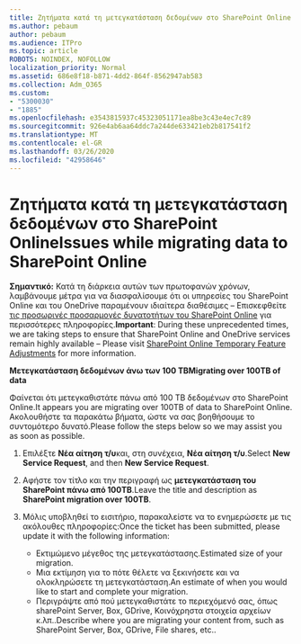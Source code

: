 ```yaml
---
title: Ζητήματα κατά τη μετεγκατάσταση δεδομένων στο SharePoint Online
ms.author: pebaum
author: pebaum
ms.audience: ITPro
ms.topic: article
ROBOTS: NOINDEX, NOFOLLOW
localization_priority: Normal
ms.assetid: 686e8f18-b871-4dd2-864f-8562947ab583
ms.collection: Adm_O365
ms.custom:
- "5300030"
- "1885"
ms.openlocfilehash: e3543815937c45323051171ea8be3c43e4ec7c89
ms.sourcegitcommit: 926e4ab6aa64ddc7a244de633421eb2b817541f2
ms.translationtype: MT
ms.contentlocale: el-GR
ms.lasthandoff: 03/26/2020
ms.locfileid: "42958646"
---
```

# <a name="issues-while-migrating-data-to-sharepoint-online"></a><span data-ttu-id="f9993-102">Ζητήματα κατά τη μετεγκατάσταση δεδομένων στο SharePoint Online</span><span class="sxs-lookup"><span data-stu-id="f9993-102">Issues while migrating data to SharePoint Online</span></span>

<span data-ttu-id="f9993-103">**Σημαντικό:** Κατά τη διάρκεια αυτών των πρωτοφανών χρόνων, λαμβάνουμε μέτρα για να διασφαλίσουμε ότι οι υπηρεσίες του SharePoint Online και του OneDrive παραμένουν ιδιαίτερα διαθέσιμες – Επισκεφθείτε [τις προσωρινές προσαρμογές δυνατοτήτων του SharePoint Online](https://aka.ms/ODSPAdjustments) για περισσότερες πληροφορίες.</span><span class="sxs-lookup"><span data-stu-id="f9993-103">**Important**: During these unprecedented times, we are taking steps to ensure that SharePoint Online and OneDrive services remain highly available – Please visit [SharePoint Online Temporary Feature Adjustments](https://aka.ms/ODSPAdjustments) for more information.</span></span>

<span data-ttu-id="f9993-104">**Μετεγκατάσταση δεδομένων άνω των 100 TB**</span><span class="sxs-lookup"><span data-stu-id="f9993-104">**Migrating over 100TB of data**</span></span>

<span data-ttu-id="f9993-105">Φαίνεται ότι μετεγκαθιστάτε πάνω από 100 TB δεδομένων στο SharePoint Online.</span><span class="sxs-lookup"><span data-stu-id="f9993-105">It appears you are migrating over 100TB of data to SharePoint Online.</span></span> <span data-ttu-id="f9993-106">Ακολουθήστε τα παρακάτω βήματα, ώστε να σας βοηθήσουμε το συντομότερο δυνατό.</span><span class="sxs-lookup"><span data-stu-id="f9993-106">Please follow the steps below so we may assist you as soon as possible.</span></span> 

1. <span data-ttu-id="f9993-107">Επιλέξτε **Νέα αίτηση τ/υ**και, στη συνέχεια, **Νέα αίτηση τ/υ**.</span><span class="sxs-lookup"><span data-stu-id="f9993-107">Select **New Service Request**, and then **New Service Request**.</span></span> 
2. <span data-ttu-id="f9993-108">Αφήστε τον τίτλο και την περιγραφή ως **μετεγκατάσταση του SharePoint πάνω από 100TB**.</span><span class="sxs-lookup"><span data-stu-id="f9993-108">Leave the title and description as **SharePoint migration over 100TB**.</span></span>
3. <span data-ttu-id="f9993-109">Μόλις υποβληθεί το εισιτήριο, παρακαλείστε να το ενημερώσετε με τις ακόλουθες πληροφορίες:</span><span class="sxs-lookup"><span data-stu-id="f9993-109">Once the ticket has been submitted, please update it with the following information:</span></span> 

    - <span data-ttu-id="f9993-110">Εκτιμώμενο μέγεθος της μετεγκατάστασης.</span><span class="sxs-lookup"><span data-stu-id="f9993-110">Estimated size of your migration.</span></span>
    - <span data-ttu-id="f9993-111">Μια εκτίμηση για το πότε θέλετε να ξεκινήσετε και να ολοκληρώσετε τη μετεγκατάσταση.</span><span class="sxs-lookup"><span data-stu-id="f9993-111">An estimate of when you would like to start and complete your migration.</span></span>
    - <span data-ttu-id="f9993-112">Περιγράψτε από πού μετεγκαθιστάτε το περιεχόμενό σας, όπως sharePoint Server, Box, GDrive, Κοινόχρηστα στοιχεία αρχείων κ.λπ..</span><span class="sxs-lookup"><span data-stu-id="f9993-112">Describe where you are migrating your content from, such as SharePoint Server, Box, GDrive, File shares, etc..</span></span>


  

